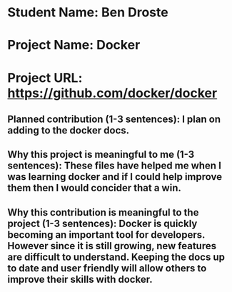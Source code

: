 # Student Name: Ben Droste
# Project Name: Docker
# Project URL: https://github.com/docker/docker
 
## Planned contribution (1-3 sentences): I plan on adding to the docker docs. 

## Why this project is meaningful to me (1-3 sentences): These files have helped me when I was learning docker and if I could help improve them then I would concider that a win.

## Why this contribution is meaningful to the project (1-3 sentences): Docker is quickly becoming an important tool for developers. However since it is still growing, new features are difficult to understand. Keeping the docs up to date and user friendly will allow others to improve their skills with docker.
